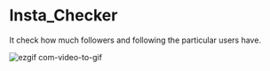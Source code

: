 # Insta_Checker
It check how much followers and following the particular users have.

![ezgif com-video-to-gif](https://user-images.githubusercontent.com/90129169/226102302-7638b80d-3b3a-4f4a-9135-3355932bf1f7.gif)
